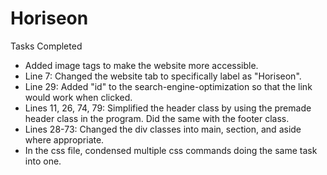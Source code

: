 # Horiseon

Tasks Completed

* Added image tags to make the website more accessible.
* Line 7: Changed the website tab to specifically label as "Horiseon".
* Line 29: Added "id" to the search-engine-optimization so that the link would work when clicked.
* Lines 11, 26, 74, 79: Simplified the header class by using the premade header class in the program. Did the same with the footer class.
* Lines 28-73: Changed the div classes into main, section, and aside where appropriate.
* In the css file, condensed multiple css commands doing the same task into one.
